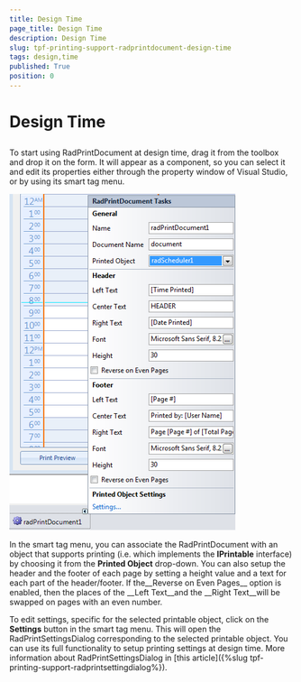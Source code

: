 ```yaml
---
title: Design Time
page_title: Design Time
description: Design Time
slug: tpf-printing-support-radprintdocument-design-time
tags: design,time
published: True
position: 0
---
```


# Design Time



## 

To start using RadPrintDocument at design time, drag it from the toolbox and drop it on the form.
        	It will appear as a component, so you can select it and edit its properties either through the
        	property window of Visual Studio, or by using its smart tag menu.
        

![tpf-printing-support-radprintdocument-design-time](images/tpf-printing-support-radprintdocument-design-time.png)

In the smart tag menu, you can associate the RadPrintDocument with an object that supports
  			printing (i.e. which implements the __IPrintable__ interface) by choosing
  			it from the __Printed Object__ drop-down. You can also setup the header 
  			and the footer of each page by setting a height value and a text for each part of the header/footer.
  			If the__Reverse on Even Pages__ option is enabled, then the places of the 
  			__Left Text__and the __Right Text__will be swapped on pages with an even number.
  		

To edit settings, specific for the selected printable object, click on the __Settings__
  			button in the smart tag menu. This will open the RadPrintSettingsDialog corresponding to the selected
  			printable object. You can use its full functionality to setup printing
  			settings at design time. More information about RadPrintSettingsDialog in 
  			 [this article]({%slug tpf-printing-support-radprintsettingdialog%}).        	 
  		
